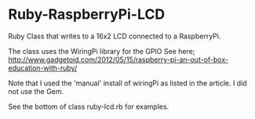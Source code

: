 Ruby-RaspberryPi-LCD
====================

Ruby Class that writes to a 16x2 LCD connected to a RaspberryPi.

The class uses the WiringPi library for the GPIO
See here; http://www.gadgetoid.com/2012/05/15/raspberry-pi-an-out-of-box-education-with-ruby/

Note that I used the 'manual' install of wiringPi as listed in the article.
I did not use the Gem.

See the bottom of class ruby-lcd.rb for examples.


